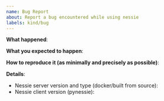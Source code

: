 ```yaml
---
name: Bug Report
about: Report a bug encountered while using nessie
labels: kind/bug
---
```


<!-- Please use this template while reporting a bug and provide as much info as possible.-->


**What happened**:

**What you expected to happen**:

**How to reproduce it (as minimally and precisely as possible)**:

**Details**:
- Nessie server version and type (docker/built from source):
- Nessie client version (pynessie):
